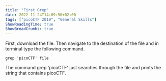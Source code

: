 ```yaml
---
title: "First Grep"
date: 2022-11-24T14:09:50+02:00
tags: ["picoCTF 2019", "General Skills"]
ShowReadingTime: true
ShowBreadCrumbs: true
---
```


First, download the file. Then navigate to the destination of the file and in terminal type the following command.

```shell
grep 'picoCTF' file
```

The command grep 'picoCTF' just searches through the file and prints the string that contains picoCTF.
